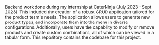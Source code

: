 Backend work done during my internship at CaterNinja (July 2023 - Sept 2023). This included the creation of a robust CRUD application tailored for the product team's needs. The application allows users to generate new product types, and incorporate them into the menu in diverse configurations. Additionally, users have the capability to modify or remove products and create custom combinations, all of which can be viewed in a tabular form.
This repository contains the codebase for this project.
